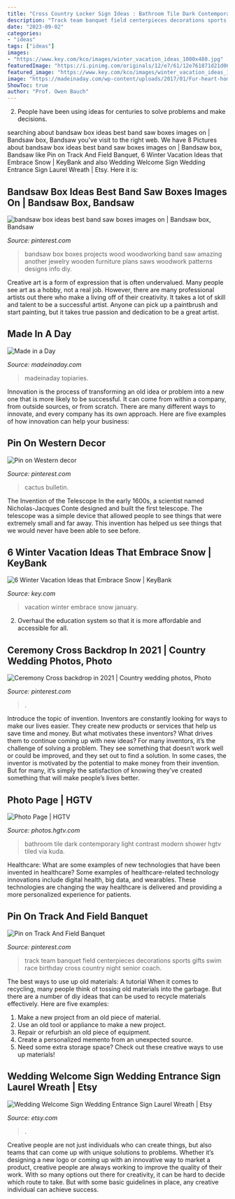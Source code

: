```yaml
---
title: "Cross Country Locker Sign Ideas : Bathroom Tile Dark Contemporary Light Contrast Modern Shower Hgtv Tiled Via Kuda"
description: "Track team banquet field centerpieces decorations sports gifts swim race birthday cross country night senior coach"
date: "2023-09-02"
categories:
- "ideas"
tags: ["ideas"]
images:
- "https://www.key.com/kco/images/winter_vacation_ideas_1000x480.jpg"
featuredImage: "https://i.pinimg.com/originals/12/e7/61/12e761871d21d0687c2ec5a183464267.jpg"
featured_image: "https://www.key.com/kco/images/winter_vacation_ideas_1000x480.jpg"
image: "https://madeinaday.com/wp-content/uploads/2017/01/Fur-heart-home.jpg"
ShowToc: true
author: "Prof. Owen Bauch"
---
```



2. People have been using ideas for centuries to solve problems and make decisions.

	

		
searching about bandsaw box ideas best band saw boxes images on | Bandsaw box, Bandsaw you've visit to the right web. We have 8 Pictures about bandsaw box ideas best band saw boxes images on | Bandsaw box, Bandsaw like Pin on Track And Field Banquet, 6 Winter Vacation Ideas that Embrace Snow | KeyBank and also Wedding Welcome Sign Wedding Entrance Sign Laurel Wreath | Etsy. Here it is:
		
    
## Bandsaw Box Ideas Best Band Saw Boxes Images On | Bandsaw Box, Bandsaw

<img loading=lazy src="https://i.pinimg.com/736x/e0/71/4d/e0714dda484bccdc2131c666b12c794e.jpg" onerror="this.onerror=null;this.src='https://tse1.mm.bing.net/th?id=OIP.O-nJCC0btQlc5HgNuOUfCwHaJ3&amp;pid=15.1';" alt="bandsaw box ideas best band saw boxes images on | Bandsaw box, Bandsaw">

_Source: pinterest.com_

>bandsaw box boxes projects wood woodworking band saw amazing another jewelry wooden furniture plans saws woodwork patterns designs info diy. 

	

Creative art is a form of expression that is often undervalued. Many people see art as a hobby, not a real job. However, there are many professional artists out there who make a living off of their creativity. It takes a lot of skill and talent to be a successful artist. Anyone can pick up a paintbrush and start painting, but it takes true passion and dedication to be a great artist.

    
## Made In A Day

<img loading=lazy src="https://madeinaday.com/wp-content/uploads/2017/01/Fur-heart-home.jpg" onerror="this.onerror=null;this.src='https://tse3.mm.bing.net/th?id=OIP.-6TO-Z_u4XOc6GfT9bJo-AHaLH&amp;pid=15.1';" alt="Made in a Day">

_Source: madeinaday.com_

>madeinaday topiaries. 

	

Innovation is the process of transforming an old idea or problem into a new one that is more likely to be successful. It can come from within a company, from outside sources, or from scratch. There are many different ways to innovate, and every company has its own approach. Here are five examples of how innovation can help your business: 

    
## Pin On Western Decor

<img loading=lazy src="https://i.pinimg.com/736x/e8/6c/c1/e86cc1bfd3bdb15ce7980214ffede7e7--paper-cactus-bulletin-board-paper.jpg" onerror="this.onerror=null;this.src='https://tse2.mm.bing.net/th?id=OIP.Zf70w9QurkH71VgSuYrTdQHaJ6&amp;pid=15.1';" alt="Pin on Western decor">

_Source: pinterest.com_

>cactus bulletin. 

	

The Invention of the Telescope
In the early 1600s, a scientist named Nicholas-Jacques Conte designed and built the first telescope. The telescope was a simple device that allowed people to see things that were extremely small and far away. This invention has helped us see things that we would never have been able to see before.

    
## 6 Winter Vacation Ideas That Embrace Snow | KeyBank

<img loading=lazy src="https://www.key.com/kco/images/winter_vacation_ideas_1000x480.jpg" onerror="this.onerror=null;this.src='https://tse3.mm.bing.net/th?id=OIP.jy-EqR4aT9RZx3IMLgq2BgHaDj&amp;pid=15.1';" alt="6 Winter Vacation Ideas that Embrace Snow | KeyBank">

_Source: key.com_

>vacation winter embrace snow january. 

	

2. Overhaul the education system so that it is more affordable and accessible for all.

    
## Ceremony Cross Backdrop In 2021 | Country Wedding Photos, Photo

<img loading=lazy src="https://i.pinimg.com/736x/db/b5/05/dbb5052f5ec0707e0bdd4378253542c0.jpg" onerror="this.onerror=null;this.src='https://tse2.mm.bing.net/th?id=OIP.fYBVe6L2cl3RSdeGHVhkBwHaLM&amp;pid=15.1';" alt="Ceremony Cross backdrop in 2021 | Country wedding photos, Photo">

_Source: pinterest.com_

>. 

	

Introduce the topic of invention.
Inventors are constantly looking for ways to make our lives easier. They create new products or services that help us save time and money. But what motivates these inventors? What drives them to continue coming up with new ideas?
For many inventors, it’s the challenge of solving a problem. They see something that doesn’t work well or could be improved, and they set out to find a solution. In some cases, the inventor is motivated by the potential to make money from their invention. But for many, it’s simply the satisfaction of knowing they’ve created something that will make people’s lives better.

    
## Photo Page | HGTV

<img loading=lazy src="http://hgtvhome.sndimg.com/content/dam/images/hgtv/fullset/2016/1/25/1/Iverson-Signature-Homes_Grand-Vista_44.jpg.rend.hgtvcom.616.411.suffix/1453756697612.jpeg" onerror="this.onerror=null;this.src='https://tse2.mm.bing.net/th?id=OIP.mDwqb5KbeykL_ZcbmSMzkAEyDM&amp;pid=15.1';" alt="Photo Page | HGTV">

_Source: photos.hgtv.com_

>bathroom tile dark contemporary light contrast modern shower hgtv tiled via kuda. 

	

Healthcare: What are some examples of new technologies that have been invented in healthcare?
Some examples of healthcare-related technology innovations include digital health, big data, and wearables. These technologies are changing the way healthcare is delivered and providing a more personalized experience for patients.

    
## Pin On Track And Field Banquet

<img loading=lazy src="https://i.pinimg.com/originals/12/e7/61/12e761871d21d0687c2ec5a183464267.jpg" onerror="this.onerror=null;this.src='https://tse2.mm.bing.net/th?id=OIP.AKJ9R0N3h0QOEQz9wpRUVgHaJ4&amp;pid=15.1';" alt="Pin on Track And Field Banquet">

_Source: pinterest.com_

>track team banquet field centerpieces decorations sports gifts swim race birthday cross country night senior coach. 

	

The best ways to use up old materials: A tutorial
When it comes to recycling, many people think of tossing old materials into the garbage. But there are a number of diy ideas that can be used to recycle materials effectively. Here are five examples:
1. Make a new project from an old piece of material.
2. Use an old tool or appliance to make a new project.
3. Repair or refurbish an old piece of equipment. 
4. Create a personalized memento from an unexpected source.
5. Need some extra storage space? Check out these creative ways to use up materials!

    
## Wedding Welcome Sign Wedding Entrance Sign Laurel Wreath | Etsy

<img loading=lazy src="https://i.etsystatic.com/10762002/r/il/5c64b4/1430843468/il_794xN.1430843468_i3y3.jpg" onerror="this.onerror=null;this.src='https://tse2.mm.bing.net/th?id=OIP.2UF1mm6EP4NrXmCoAk0DWQHaJa&amp;pid=15.1';" alt="Wedding Welcome Sign Wedding Entrance Sign Laurel Wreath | Etsy">

_Source: etsy.com_

>. 

	

Creative people are not just individuals who can create things, but also teams that can come up with unique solutions to problems. Whether it’s designing a new logo or coming up with an innovative way to market a product, creative people are always working to improve the quality of their work. With so many options out there for creativity, it can be hard to decide which route to take. But with some basic guidelines in place, any creative individual can achieve success.

